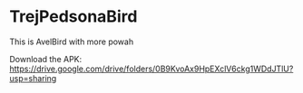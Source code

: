 # TrejPedsonaBird
This is AvelBird with more powah

Download the APK: https://drive.google.com/drive/folders/0B9KvoAx9HpEXclV6ckg1WDdJTlU?usp=sharing

